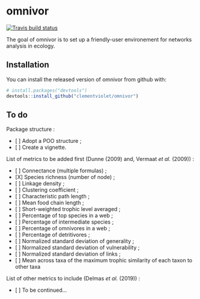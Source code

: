 
<!-- README.md is generated from README.Rmd. Please edit that file -->
omnivor
=======

[![Travis build status](https://travis-ci.org/clementviolet/omnivor.svg?branch=master)](https://travis-ci.org/clementviolet/omnivor)

The goal of omnivor is to set up a friendly-user environement for networks analysis in ecology.

Installation
------------

You can install the released version of omnivor from github with:

``` r
# install.packages("devtools")
devtools::install_github("clementviolet/omnivor")
```

To do
-----

Package structure :

-   \[ \] Adopt a POO structure ;
-   \[ \] Create a vignette.

List of metrics to be added first (Dunne (2009) and, Vermaat *et al.* (2009)) :

-   \[ \] Connectance (multiple formulas) ;
-   \[X\] Species richness (number of node) ;
-   \[ \] Linkage density ;
-   \[ \] Clustering coefficient ;
-   \[ \] Characteristic path length ;
-   \[ \] Mean food chain length ;
-   \[ \] Short-weighted trophic level averaged ;
-   \[ \] Percentage of top species in a web ;
-   \[ \] Percentage of intermediate species ;
-   \[ \] Percentage of omnivores in a web ;
-   \[ \] Percentage of detritivores ;
-   \[ \] Normalized standard deviation of generality ;
-   \[ \] Normalized standard deviation of vulnerability ;
-   \[ \] Normalized standard deviation of links ;
-   \[ \] Mean across taxa of the maximum trophic similarity of each taxon to other taxa

List of other metrics to include (Delmas *et al.* (2019)) :

-   \[ \] To be continued...
